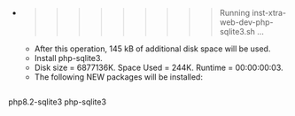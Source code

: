 * >>>>>>>>> Running inst-xtra-web-dev-php-sqlite3.sh ...
  * After this operation, 145 kB of additional disk space will be used.
  * Install php-sqlite3.
  * Disk size = 6877136K. Space Used = 244K. Runtime = 00:00:00:03.
  * The following NEW packages will be installed:
  ```bash
php8.2-sqlite3 php-sqlite3
  ```
